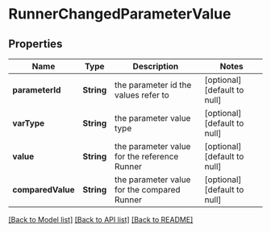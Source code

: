 # RunnerChangedParameterValue
## Properties

| Name | Type | Description | Notes |
|------------ | ------------- | ------------- | -------------|
| **parameterId** | **String** | the parameter id the values refer to | [optional] [default to null] |
| **varType** | **String** | the parameter value type | [optional] [default to null] |
| **value** | **String** | the parameter value for the reference Runner | [optional] [default to null] |
| **comparedValue** | **String** | the parameter value for the compared Runner | [optional] [default to null] |

[[Back to Model list]](../README.md#documentation-for-models) [[Back to API list]](../README.md#documentation-for-api-endpoints) [[Back to README]](../README.md)

